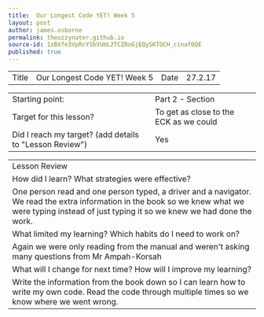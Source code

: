 ```yaml
---
title:  Our Longest Code YET! Week 5
layout: post
author: james.osborne
permalink: theozzynater.github.io
source-id: 1zBXfe3VpRcYSbVUmL2TCZRoGjEQySKTQCH_cinafOQE
published: true
---
```

<table>
  <tr>
    <td>Title</td>
    <td> Our Longest Code YET! Week 5</td>
    <td>Date</td>
    <td>27.2.17</td>
  </tr>
</table>


<table>
  <tr>
    <td>Starting point:</td>
    <td> Part 2 - Section</td>
  </tr>
  <tr>
    <td>Target for this lesson?</td>
    <td> To get as close to the ECK as we could</td>
  </tr>
  <tr>
    <td>Did I reach my target? 
(add details to "Lesson Review")</td>
    <td> 
Yes</td>
  </tr>
</table>


<table>
  <tr>
    <td>Lesson Review</td>
  </tr>
  <tr>
    <td>How did I learn? What strategies were effective? </td>
  </tr>
  <tr>
    <td> One person read and one person typed, a driver and a navigator. We read the extra information in the book so we knew what we were typing instead of just typing it so we knew we had done the work.
</td>
  </tr>
  <tr>
    <td>What limited my learning? Which habits do I need to work on? </td>
  </tr>
  <tr>
    <td> Again we were only reading from the manual and weren't asking many questions from Mr Ampah-Korsah</td>
  </tr>
  <tr>
    <td>What will I change for next time? How will I improve my learning?</td>
  </tr>
  <tr>
    <td> Write the information from the book down so I can learn how to write my own code. Read the code through multiple times so we know where we went wrong.</td>
  </tr>
</table>


